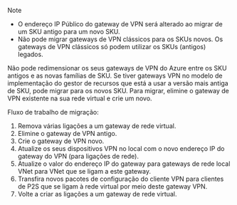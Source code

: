 > [!NOTE]
> * O endereço IP Público do gateway de VPN será alterado ao migrar de um SKU antigo para um novo SKU.
> * Não pode migrar gateways de VPN clássicos para os SKUs novos. Os gateways de VPN clássicos só podem utilizar os SKUs (antigos) legados.
> 

Não pode redimensionar os seus gateways de VPN do Azure entre os SKU antigos e as novas famílias de SKU. Se tiver gateways VPN no modelo de implementação do gestor de recursos que está a usar a versão mais antiga de SKU, pode migrar para os novos SKU. Para migrar, elimine o gateway de VPN existente na sua rede virtual e crie um novo.

Fluxo de trabalho de migração:

1. Remova várias ligações a um gateway de rede virtual.
2. Elimine o gateway de VPN antigo.
3. Crie o gateway de VPN novo.
4. Atualize os seus dispositivos VPN no local com o novo endereço IP do gateway do VPN (para ligações de rede).
5. Atualize o valor do endereço IP do gateway para gateways de rede local VNet para VNet que se ligam a este gateway.
6. Transfira novos pacotes de configuração do cliente VPN para clientes de P2S que se ligam à rede virtual por meio deste gateway VPN.
7. Volte a criar as ligações a um gateway de rede virtual.